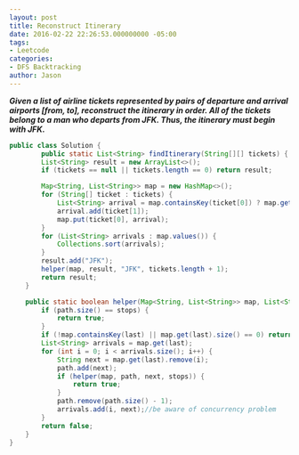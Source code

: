 ```yaml
---
layout: post
title: Reconstruct Itinerary
date: 2016-02-22 22:26:53.000000000 -05:00
tags:
- Leetcode
categories:
- DFS Backtracking
author: Jason
---
```

<p><strong><em>Given a list of airline tickets represented by pairs of departure and arrival airports [from, to], reconstruct the itinerary in order. All of the tickets belong to a man who departs from JFK. Thus, the itinerary must begin with JFK.</em></strong></p>


``` java
public class Solution {
        public static List<String> findItinerary(String[][] tickets) {
        List<String> result = new ArrayList<>();
        if (tickets == null || tickets.length == 0) return result;

        Map<String, List<String>> map = new HashMap<>();
        for (String[] ticket : tickets) {
            List<String> arrival = map.containsKey(ticket[0]) ? map.get(ticket[0]) : new ArrayList<>();
            arrival.add(ticket[1]);
            map.put(ticket[0], arrival);
        }
        for (List<String> arrivals : map.values()) {
            Collections.sort(arrivals);
        }
        result.add("JFK");
        helper(map, result, "JFK", tickets.length + 1);
        return result;
    }

    public static boolean helper(Map<String, List<String>> map, List<String> path, String last, int stops) {
        if (path.size() == stops) {
            return true;
        }
        if (!map.containsKey(last) || map.get(last).size() == 0) return false;
        List<String> arrivals = map.get(last);
        for (int i = 0; i < arrivals.size(); i++) {
            String next = map.get(last).remove(i);
            path.add(next);
            if (helper(map, path, next, stops)) {
                return true;
            }
            path.remove(path.size() - 1);
            arrivals.add(i, next);//be aware of concurrency problem
        }
        return false;
    }
}
```
